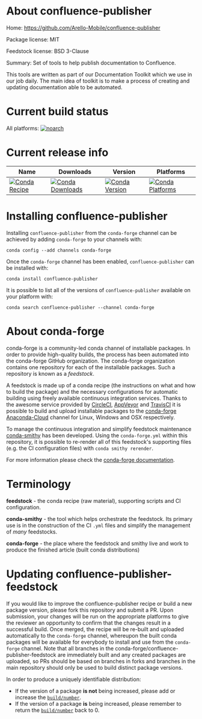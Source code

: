 About confluence-publisher
==========================

Home: https://github.com/Arello-Mobile/confluence-publisher

Package license: MIT

Feedstock license: BSD 3-Clause

Summary: Set of tools to help publish documentation to Confluence.

This tools are written as part of our Documentation Toolkit which
we use in our job daily. The main idea of toolkit is to make a process
of creating and updating documentation able to be automated.


Current build status
====================

All platforms:
[![noarch](https://img.shields.io/circleci/project/github/conda-forge/confluence-publisher-feedstock/master.svg?label=noarch)](https://circleci.com/gh/conda-forge/confluence-publisher-feedstock)

Current release info
====================

| Name | Downloads | Version | Platforms |
| --- | --- | --- | --- |
| [![Conda Recipe](https://img.shields.io/badge/recipe-confluence--publisher-green.svg)](https://anaconda.org/conda-forge/confluence-publisher) | [![Conda Downloads](https://img.shields.io/conda/dn/conda-forge/confluence-publisher.svg)](https://anaconda.org/conda-forge/confluence-publisher) | [![Conda Version](https://img.shields.io/conda/vn/conda-forge/confluence-publisher.svg)](https://anaconda.org/conda-forge/confluence-publisher) | [![Conda Platforms](https://img.shields.io/conda/pn/conda-forge/confluence-publisher.svg)](https://anaconda.org/conda-forge/confluence-publisher) |

Installing confluence-publisher
===============================

Installing `confluence-publisher` from the `conda-forge` channel can be achieved by adding `conda-forge` to your channels with:

```
conda config --add channels conda-forge
```

Once the `conda-forge` channel has been enabled, `confluence-publisher` can be installed with:

```
conda install confluence-publisher
```

It is possible to list all of the versions of `confluence-publisher` available on your platform with:

```
conda search confluence-publisher --channel conda-forge
```


About conda-forge
=================

conda-forge is a community-led conda channel of installable packages.
In order to provide high-quality builds, the process has been automated into the
conda-forge GitHub organization. The conda-forge organization contains one repository
for each of the installable packages. Such a repository is known as a *feedstock*.

A feedstock is made up of a conda recipe (the instructions on what and how to build
the package) and the necessary configurations for automatic building using freely
available continuous integration services. Thanks to the awesome service provided by
[CircleCI](https://circleci.com/), [AppVeyor](http://www.appveyor.com/)
and [TravisCI](https://travis-ci.org/) it is possible to build and upload installable
packages to the [conda-forge](https://anaconda.org/conda-forge)
[Anaconda-Cloud](http://docs.anaconda.org/) channel for Linux, Windows and OSX respectively.

To manage the continuous integration and simplify feedstock maintenance
[conda-smithy](http://github.com/conda-forge/conda-smithy) has been developed.
Using the ``conda-forge.yml`` within this repository, it is possible to re-render all of
this feedstock's supporting files (e.g. the CI configuration files) with ``conda smithy rerender``.

For more information please check the [conda-forge documentation](https://conda-forge.org/docs/).

Terminology
===========

**feedstock** - the conda recipe (raw material), supporting scripts and CI configuration.

**conda-smithy** - the tool which helps orchestrate the feedstock.
                   Its primary use is in the construction of the CI ``.yml`` files
                   and simplify the management of *many* feedstocks.

**conda-forge** - the place where the feedstock and smithy live and work to
                  produce the finished article (built conda distributions)


Updating confluence-publisher-feedstock
=======================================

If you would like to improve the confluence-publisher recipe or build a new
package version, please fork this repository and submit a PR. Upon submission,
your changes will be run on the appropriate platforms to give the reviewer an
opportunity to confirm that the changes result in a successful build. Once
merged, the recipe will be re-built and uploaded automatically to the
`conda-forge` channel, whereupon the built conda packages will be available for
everybody to install and use from the `conda-forge` channel.
Note that all branches in the conda-forge/confluence-publisher-feedstock are
immediately built and any created packages are uploaded, so PRs should be based
on branches in forks and branches in the main repository should only be used to
build distinct package versions.

In order to produce a uniquely identifiable distribution:
 * If the version of a package **is not** being increased, please add or increase
   the [``build/number``](http://conda.pydata.org/docs/building/meta-yaml.html#build-number-and-string).
 * If the version of a package **is** being increased, please remember to return
   the [``build/number``](http://conda.pydata.org/docs/building/meta-yaml.html#build-number-and-string)
   back to 0.